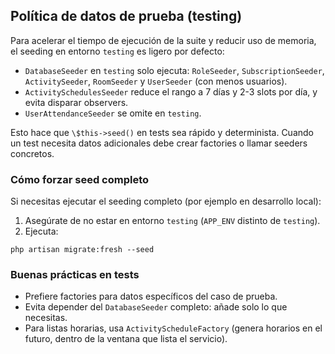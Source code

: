 ## Política de datos de prueba (testing)

Para acelerar el tiempo de ejecución de la suite y reducir uso de memoria, el seeding en entorno `testing` es ligero por defecto:

- `DatabaseSeeder` en `testing` solo ejecuta: `RoleSeeder`, `SubscriptionSeeder`, `ActivitySeeder`, `RoomSeeder` y `UserSeeder` (con menos usuarios).
- `ActivitySchedulesSeeder` reduce el rango a 7 días y 2-3 slots por día, y evita disparar observers.
- `UserAttendanceSeeder` se omite en `testing`.

Esto hace que `\$this->seed()` en tests sea rápido y determinista. Cuando un test necesita datos adicionales debe crear factories o llamar seeders concretos.

### Cómo forzar seed completo

Si necesitas ejecutar el seeding completo (por ejemplo en desarrollo local):

1. Asegúrate de no estar en entorno `testing` (`APP_ENV` distinto de `testing`).
2. Ejecuta:

```
php artisan migrate:fresh --seed
```

### Buenas prácticas en tests

- Prefiere factories para datos específicos del caso de prueba.
- Evita depender del `DatabaseSeeder` completo: añade solo lo que necesitas.
- Para listas horarias, usa `ActivityScheduleFactory` (genera horarios en el futuro, dentro de la ventana que lista el servicio).

